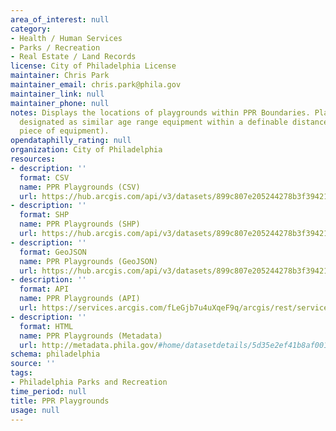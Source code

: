 ```yaml
---
area_of_interest: null
category:
- Health / Human Services
- Parks / Recreation
- Real Estate / Land Records
license: City of Philadelphia License
maintainer: Chris Park
maintainer_email: chris.park@phila.gov
maintainer_link: null
maintainer_phone: null
notes: Displays the locations of playgrounds within PPR Boundaries. Playgrounds ARE
  designated as similar age range equipment within a definable distance (not each
  piece of equipment).
opendataphilly_rating: null
organization: City of Philadelphia
resources:
- description: ''
  format: CSV
  name: PPR Playgrounds (CSV)
  url: https://hub.arcgis.com/api/v3/datasets/899c807e205244278b3f39421be8489c_0/downloads/data?format=csv&spatialRefId=3857&where=1%3D1
- description: ''
  format: SHP
  name: PPR Playgrounds (SHP)
  url: https://hub.arcgis.com/api/v3/datasets/899c807e205244278b3f39421be8489c_0/downloads/data?format=shp&spatialRefId=3857&where=1%3D1
- description: ''
  format: GeoJSON
  name: PPR Playgrounds (GeoJSON)
  url: https://hub.arcgis.com/api/v3/datasets/899c807e205244278b3f39421be8489c_0/downloads/data?format=geojson&spatialRefId=4326&where=1%3D1
- description: ''
  format: API
  name: PPR Playgrounds (API)
  url: https://services.arcgis.com/fLeGjb7u4uXqeF9q/arcgis/rest/services/PPR_Playgrounds/FeatureServer/0/query?outFields=*&where=1%3D1
- description: ''
  format: HTML
  name: PPR Playgrounds (Metadata)
  url: http://metadata.phila.gov/#home/datasetdetails/5d35e2ef41b8af0010e65660/representationdetails/5d35e2ef41b8af0010e65664/
schema: philadelphia
source: ''
tags:
- Philadelphia Parks and Recreation
time_period: null
title: PPR Playgrounds
usage: null
---
```

